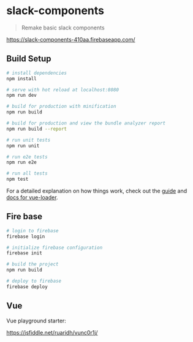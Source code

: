 # slack-components

> Remake basic slack components

https://slack-components-410aa.firebaseapp.com/

## Build Setup

``` bash
# install dependencies
npm install

# serve with hot reload at localhost:8080
npm run dev

# build for production with minification
npm run build

# build for production and view the bundle analyzer report
npm run build --report

# run unit tests
npm run unit

# run e2e tests
npm run e2e

# run all tests
npm test
```

For a detailed explanation on how things work, check out the [guide](http://vuejs-templates.github.io/webpack/) and [docs for vue-loader](http://vuejs.github.io/vue-loader).

## Fire base
``` bash
# login to firebase
firebase login

# initialize firebase configuration
firebase init

# build the project
npm run build

# deploy to firebase
firebase deploy

```

## Vue
Vue playground starter: 

https://jsfiddle.net/ruaridh/vunc0r1j/
